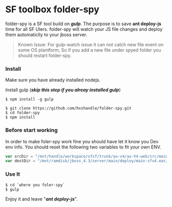 # SF toolbox folder-spy


folder-spy is a SF tool build on _**gulp**_. The purpose is to save __ant deploy-js__ time for all SF UIers.
folder-spy will watch your JS file changes and deploy them automaticlly to your jboss server.
> Known Issue:
  For gulp-watch issue it can not catch new file event on some OS plantform, So if you add a new file under spyed folder you should restart folder-spy.

### Install
Make sure you have already installed nodejs.

Install gulp (_**skip this step if you alreay installed gulp**_)
``` shell
$ npm install -g gulp
```

``` shell
$ git clone https://github.com/hxshandle/folder-spy.git
$ cd folder-spy
$ npm install
```

### Before start working
In order to make foler-spy work fine you should have let it know you Dev env info. You should reset the following two variables to fit your own ENV.
``` javascript
var srcDir = "/mnt/handle/workspace/sfsf/trunk/au-v4/au-V4-web/src/main/webapp/ui/gm/**/*.js";
var destDir = "/mnt/ramdisk/jboss_4.3/server/main/deploy/main-sfv4.ear/sfv4.war/ui/gm";
```

### Use It
``` shell
$ cd `where you foler-spy`
$ gulp
```

Enjoy it and leave "_**ant deploy-js**_".